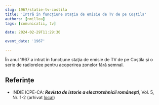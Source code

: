 ```yaml
---
slug: 1967/statie-tv-costila
title: 'Intră în funcțiune staţia de emisie de TV de pe Coștila'
authors: [nmillea]
tags: [comunicatii, tv]

date: 2024-02-29T11:29:30

event_date: '1967'

---
```


În anul 1967 a intrat în funcţiune staţia de emisie de TV de pe Coștila şi o serie de
radiorelee pentru acoperirea zonelor fără semnal.

<!-- truncate -->

## Referințe

- INDIE ICPE-CA: _**Revista de istorie a electrotehnicii românești**_, Vol. 5, Nr. 1-2 (arhivat [local](https://cronica-it.github.io/arhiva/#2019))
